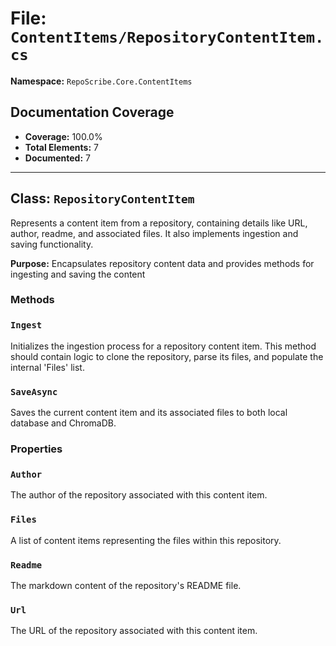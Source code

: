 # File: `ContentItems/RepositoryContentItem.cs`

**Namespace:** `RepoScribe.Core.ContentItems`

## Documentation Coverage

- **Coverage:** 100.0%
- **Total Elements:** 7
- **Documented:** 7

---

## Class: `RepositoryContentItem`

Represents a content item from a repository, containing details like URL, author, readme, and associated files. It also implements ingestion and saving functionality.

**Purpose:** Encapsulates repository content data and provides methods for ingesting and saving the content

### Methods

  ### `Ingest`

  Initializes the ingestion process for a repository content item. This method should contain logic to clone the repository, parse its files, and populate the internal 'Files' list.

  ### `SaveAsync`

  Saves the current content item and its associated files to both local database and ChromaDB.

### Properties

  ### `Author`

  The author of the repository associated with this content item.

  ### `Files`

  A list of content items representing the files within this repository.

  ### `Readme`

  The markdown content of the repository's README file.

  ### `Url`

  The URL of the repository associated with this content item.

